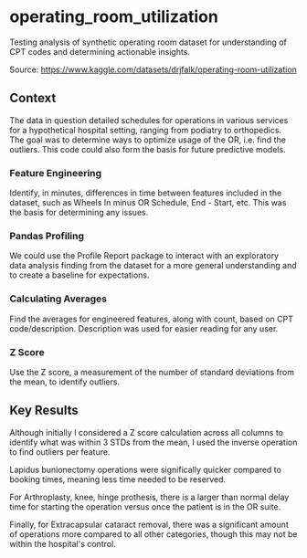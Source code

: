 # operating_room_utilization
Testing analysis of synthetic operating room dataset for understanding of CPT codes and determining actionable insights.

Source: https://www.kaggle.com/datasets/drjfalk/operating-room-utilization

## Context
The data in question detailed schedules for operations in various services for a hypothetical hospital setting, ranging from podiatry to orthopedics. The goal was to determine ways to optimize usage of the OR, i.e. find the outliers. This code could also form the basis for future predictive models.

### Feature Engineering
Identify, in minutes, differences in time between features included in the dataset, such as Wheels In minus OR Schedule, End - Start, etc. This was the basis for determining any issues.

### Pandas Profiling
We could use the Profile Report package to interact with an exploratory data analysis finding from the dataset for a more general understanding and to create a baseline for expectations.

### Calculating Averages
Find the averages for engineered features, along with count, based on CPT code/description. Description was used for easier reading for any user.

### Z Score
Use the Z score, a measurement of the number of standard deviations from the mean, to identify outliers.

## Key Results
Although initially I considered a Z score calculation across all columns to identify what was within 3 STDs from the mean, I used the inverse operation to find outliers per feature.

Lapidus bunionectomy operations were significally quicker compared to booking times, meaning less time needed to be reserved.

For Arthroplasty, knee, hinge prothesis, there is a larger than normal delay time for starting the operation versus once the patient is in the OR suite.

Finally, for Extracapsular cataract removal, there was a significant amount of operations more compared to all other categories, though this may not be within the hospital's control.